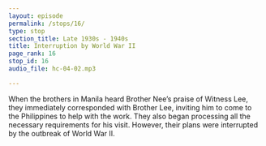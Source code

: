 ```yaml
---
layout: episode
permalink: /stops/16/
type: stop
section_title: Late 1930s - 1940s
title: Interruption by World War II
page_rank: 16
stop_id: 16
audio_file: hc-04-02.mp3

---
```


When the brothers in Manila heard Brother Nee’s praise of Witness Lee, they immediately corresponded with Brother Lee, inviting him to come to the Philippines to help with the work. They also began processing all the necessary requirements for his visit. However, their plans were interrupted by the outbreak of World War II. 